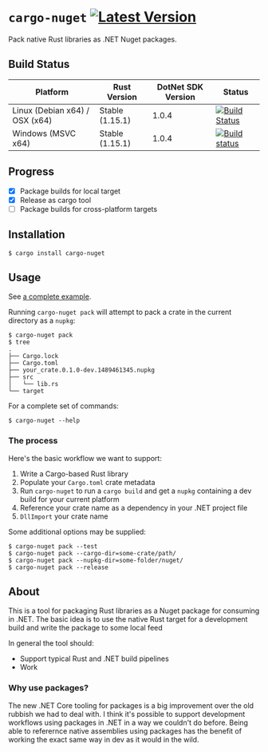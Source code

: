 # `cargo-nuget` [![Latest Version](https://img.shields.io/crates/v/cargo-nuget.svg)](https://crates.io/crates/cargo-nuget)

Pack native Rust libraries as .NET Nuget packages.

## Build Status

Platform                       | Rust Version      | DotNet SDK Version | Status
------------------------------ | ----------------- | ------------------ | ---------------
Linux (Debian x64) / OSX (x64) | Stable (1.15.1)   | 1.0.4              | [![Build Status](https://travis-ci.org/KodrAus/cargo-nuget.svg?branch=master)](https://travis-ci.org/KodrAus/cargo-nuget)
Windows (MSVC x64)             | Stable (1.15.1)   | 1.0.4              | [![Build status](https://ci.appveyor.com/api/projects/status/v7mum8fgs5ho3oua?svg=true)](https://ci.appveyor.com/project/KodrAus/nuget-rs)

## Progress

- [x] Package builds for local target
- [x] Release as cargo tool
- [ ] Package builds for cross-platform targets

## Installation

```shell
$ cargo install cargo-nuget
```

## Usage

See [a complete example](https://github.com/KodrAus/cargo-nuget/tree/master/tests).

Running `cargo-nuget pack` will attempt to pack a crate in the current directory as a `nupkg`:

```shell
$ cargo-nuget pack
$ tree
.
├── Cargo.lock
├── Cargo.toml
├── your_crate.0.1.0-dev.1489461345.nupkg
├── src
│   └── lib.rs
└── target
```

For a complete set of commands:

```shell
$ cargo-nuget --help
```

### The process

Here's the basic workflow we want to support:

1. Write a Cargo-based Rust library
1. Populate your `Cargo.toml` crate metadata
1. Run `cargo-nuget` to run a `cargo build` and get a `nupkg` containing a dev build for your current platform
1. Reference your crate name as a dependency in your .NET project file
1. `DllImport` your crate name

Some additional options may be supplied:

```shell
$ cargo-nuget pack --test
$ cargo-nuget pack --cargo-dir=some-crate/path/
$ cargo-nuget pack --nupkg-dir=some-folder/nuget/
$ cargo-nuget pack --release
```

## About

This is a tool for packaging Rust libraries as a Nuget package for consuming in .NET. The basic idea is to use the native Rust target for a development build and write the package to some local feed

In general the tool should:

- Support typical Rust and .NET build pipelines
- Work

### Why use packages?

The new .NET Core tooling for packages is a big improvement over the old rubbish we had to deal with. I think it's possible to support development workflows using packages in .NET in a way we couldn't do before. Being able to referernce native assemblies using packages has the benefit of working the exact same way in dev as it would in the wild.
